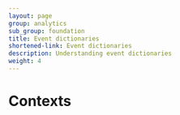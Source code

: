 ```yaml
---
layout: page
group: analytics
sub_group: foundation
title: Event dictionaries
shortened-link: Event dictionaries
description: Understanding event dictionaries
weight: 4
---
```


# Contexts